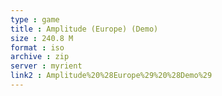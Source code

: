 ```yaml
---
type : game
title : Amplitude (Europe) (Demo)
size : 240.8 M
format : iso
archive : zip
server : myrient
link2 : Amplitude%20%28Europe%29%20%28Demo%29
---
```

